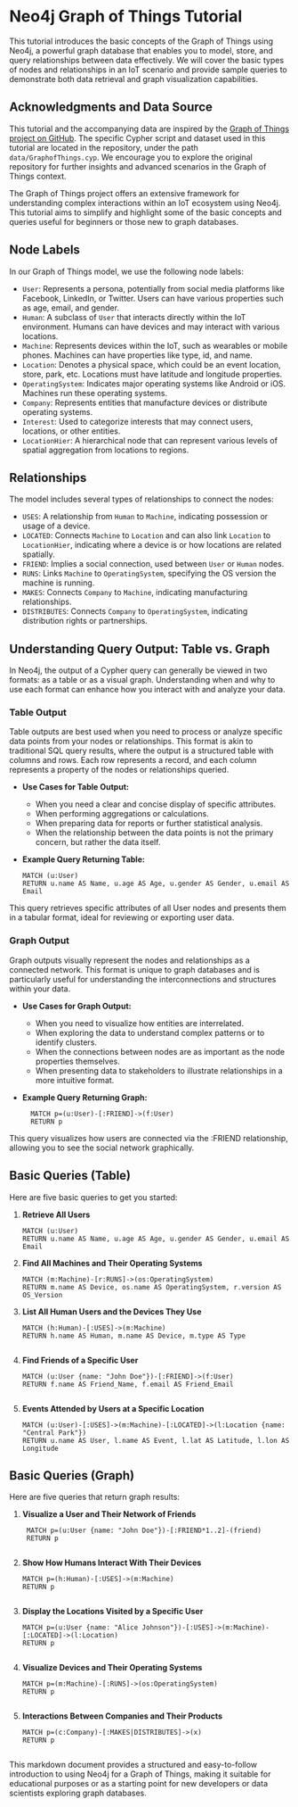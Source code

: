 # Neo4j Graph of Things Tutorial

This tutorial introduces the basic concepts of the Graph of Things using Neo4j, a powerful graph database that enables you to model, store, and query relationships between data effectively. We will cover the basic types of nodes and relationships in an IoT scenario and provide sample queries to demonstrate both data retrieval and graph visualization capabilities.

## Acknowledgments and Data Source

This tutorial and the accompanying data are inspired by the [Graph of Things project on GitHub](https://github.com/GraphAlchemist/GraphofThings). The specific Cypher script and dataset used in this tutorial are located in the repository, under the path `data/GraphofThings.cyp`. We encourage you to explore the original repository for further insights and advanced scenarios in the Graph of Things context.

The Graph of Things project offers an extensive framework for understanding complex interactions within an IoT ecosystem using Neo4j. This tutorial aims to simplify and highlight some of the basic concepts and queries useful for beginners or those new to graph databases.


## Node Labels

In our Graph of Things model, we use the following node labels:

- `User`: Represents a persona, potentially from social media platforms like Facebook, LinkedIn, or Twitter. Users can have various properties such as age, email, and gender.
- `Human`: A subclass of `User` that interacts directly within the IoT environment. Humans can have devices and may interact with various locations.
- `Machine`: Represents devices within the IoT, such as wearables or mobile phones. Machines can have properties like type, id, and name.
- `Location`: Denotes a physical space, which could be an event location, store, park, etc. Locations must have latitude and longitude properties.
- `OperatingSystem`: Indicates major operating systems like Android or iOS. Machines run these operating systems.
- `Company`: Represents entities that manufacture devices or distribute operating systems.
- `Interest`: Used to categorize interests that may connect users, locations, or other entities.
- `LocationHier`: A hierarchical node that can represent various levels of spatial aggregation from locations to regions.

## Relationships

The model includes several types of relationships to connect the nodes:

- `USES`: A relationship from `Human` to `Machine`, indicating possession or usage of a device.
- `LOCATED`: Connects `Machine` to `Location` and can also link `Location` to `LocationHier`, indicating where a device is or how locations are related spatially.
- `FRIEND`: Implies a social connection, used between `User` or `Human` nodes.
- `RUNS`: Links `Machine` to `OperatingSystem`, specifying the OS version the machine is running.
- `MAKES`: Connects `Company` to `Machine`, indicating manufacturing relationships.
- `DISTRIBUTES`: Connects `Company` to `OperatingSystem`, indicating distribution rights or partnerships.


## Understanding Query Output: Table vs. Graph

In Neo4j, the output of a Cypher query can generally be viewed in two formats: as a table or as a visual graph. Understanding when and why to use each format can enhance how you interact with and analyze your data.

### Table Output

Table outputs are best used when you need to process or analyze specific data points from your nodes or relationships. This format is akin to traditional SQL query results, where the output is a structured table with columns and rows. Each row represents a record, and each column represents a property of the nodes or relationships queried.

- **Use Cases for Table Output:**
  - When you need a clear and concise display of specific attributes.
  - When performing aggregations or calculations.
  - When preparing data for reports or further statistical analysis.
  - When the relationship between the data points is not the primary concern, but rather the data itself.

- **Example Query Returning Table:**
  ```cypher
  MATCH (u:User)
  RETURN u.name AS Name, u.age AS Age, u.gender AS Gender, u.email AS Email

This query retrieves specific attributes of all User nodes and presents them in a tabular format, ideal for reviewing or exporting user data.

### Graph Output
Graph outputs visually represent the nodes and relationships as a connected network. This format is unique to graph databases and is particularly useful for understanding the interconnections and structures within your data.

- **Use Cases for Graph Output:**
    - When you need to visualize how entities are interrelated.
    - When exploring the data to understand complex patterns or to identify clusters.
    - When the connections between nodes are as important as the node properties themselves.
    - When presenting data to stakeholders to illustrate relationships in a more intuitive format.

- **Example Query Returning Graph:**
  ```cypher
    MATCH p=(u:User)-[:FRIEND]->(f:User)
    RETURN p

This query visualizes how users are connected via the :FRIEND relationship, allowing you to see the social network graphically.


## Basic Queries (Table)

Here are five basic queries to get you started:

1. **Retrieve All Users**
   ```cypher
   MATCH (u:User)
   RETURN u.name AS Name, u.age AS Age, u.gender AS Gender, u.email AS Email

2. **Find All Machines and Their Operating Systems**
    ```cypher
    MATCH (m:Machine)-[r:RUNS]->(os:OperatingSystem)
    RETURN m.name AS Device, os.name AS OperatingSystem, r.version AS OS_Version

3. **List All Human Users and the Devices They Use**
    ```cypher
    MATCH (h:Human)-[:USES]->(m:Machine)
    RETURN h.name AS Human, m.name AS Device, m.type AS Type


4. **Find Friends of a Specific User**
    ```cypher
    MATCH (u:User {name: "John Doe"})-[:FRIEND]->(f:User)
    RETURN f.name AS Friend_Name, f.email AS Friend_Email


5. **Events Attended by Users at a Specific Location**
    ```cypher
    MATCH (u:User)-[:USES]->(m:Machine)-[:LOCATED]->(l:Location {name: "Central Park"})
    RETURN u.name AS User, l.name AS Event, l.lat AS Latitude, l.lon AS Longitude

## Basic Queries (Graph)

Here are five queries that return graph results:

1. **Visualize a User and Their Network of Friends**
   ```cypher
    MATCH p=(u:User {name: "John Doe"})-[:FRIEND*1..2]-(friend)
    RETURN p


2. **Show How Humans Interact With Their Devices**
    ```cypher
    MATCH p=(h:Human)-[:USES]->(m:Machine)
    RETURN p


3. **Display the Locations Visited by a Specific User**
    ```cypher
    MATCH p=(u:User {name: "Alice Johnson"})-[:USES]->(m:Machine)-[:LOCATED]->(l:Location)
    RETURN p


4. **Visualize Devices and Their Operating Systems**
    ```cypher
    MATCH p=(m:Machine)-[:RUNS]->(os:OperatingSystem)
    RETURN p


5. **Interactions Between Companies and Their Products**
    ```cypher
    MATCH p=(c:Company)-[:MAKES|DISTRIBUTES]->(x)
    RETURN p


This markdown document provides a structured and easy-to-follow introduction to using Neo4j for a Graph of Things, making it suitable for educational purposes or as a starting point for new developers or data scientists exploring graph databases.

